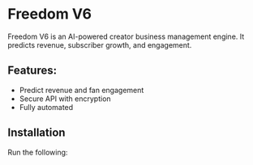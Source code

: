 # Freedom V6
Freedom V6 is an AI-powered creator business management engine. It predicts revenue, subscriber growth, and engagement.

## Features:
- Predict revenue and fan engagement
- Secure API with encryption
- Fully automated

## Installation
Run the following:

